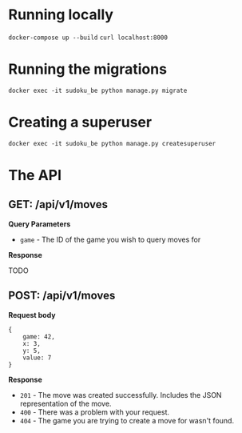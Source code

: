 # Running locally
`docker-compose up --build`
`curl localhost:8000`

# Running the migrations
`docker exec -it sudoku_be python manage.py migrate`

# Creating a superuser
`docker exec -it sudoku_be python manage.py createsuperuser`


# The API

## GET: /api/v1/moves

**Query Parameters**
- `game` - The ID of the game you wish to query moves for

**Response**

TODO

## POST: /api/v1/moves

**Request body**
```
{
    game: 42,
    x: 3,
    y: 5,
    value: 7
}
```

**Response**
- `201` - The move was created successfully. Includes the JSON representation of the move.
- `400` - There was a problem with your request.
- `404` - The game you are trying to create a move for wasn't found.
